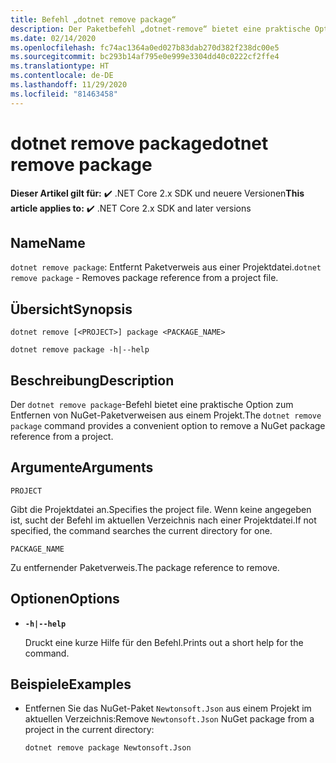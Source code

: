 ```yaml
---
title: Befehl „dotnet remove package“
description: Der Paketbefehl „dotnet-remove“ bietet eine praktische Option zum Entfernen von NuGet-Paketverweisen auf ein Projekt.
ms.date: 02/14/2020
ms.openlocfilehash: fc74ac1364a0ed027b83dab270d382f238dc00e5
ms.sourcegitcommit: bc293b14af795e0e999e3304dd40c0222cf2ffe4
ms.translationtype: HT
ms.contentlocale: de-DE
ms.lasthandoff: 11/29/2020
ms.locfileid: "81463458"
---
```

# <a name="dotnet-remove-package"></a><span data-ttu-id="62b8e-103">dotnet remove package</span><span class="sxs-lookup"><span data-stu-id="62b8e-103">dotnet remove package</span></span>

<span data-ttu-id="62b8e-104">**Dieser Artikel gilt für:** ✔️ .NET Core 2.x SDK und neuere Versionen</span><span class="sxs-lookup"><span data-stu-id="62b8e-104">**This article applies to:** ✔️ .NET Core 2.x SDK and later versions</span></span>

## <a name="name"></a><span data-ttu-id="62b8e-105">Name</span><span class="sxs-lookup"><span data-stu-id="62b8e-105">Name</span></span>

<span data-ttu-id="62b8e-106">`dotnet remove package`: Entfernt Paketverweis aus einer Projektdatei.</span><span class="sxs-lookup"><span data-stu-id="62b8e-106">`dotnet remove package` - Removes package reference from a project file.</span></span>

## <a name="synopsis"></a><span data-ttu-id="62b8e-107">Übersicht</span><span class="sxs-lookup"><span data-stu-id="62b8e-107">Synopsis</span></span>

```dotnetcli
dotnet remove [<PROJECT>] package <PACKAGE_NAME>

dotnet remove package -h|--help
```

## <a name="description"></a><span data-ttu-id="62b8e-108">Beschreibung</span><span class="sxs-lookup"><span data-stu-id="62b8e-108">Description</span></span>

<span data-ttu-id="62b8e-109">Der `dotnet remove package`-Befehl bietet eine praktische Option zum Entfernen von NuGet-Paketverweisen aus einem Projekt.</span><span class="sxs-lookup"><span data-stu-id="62b8e-109">The `dotnet remove package` command provides a convenient option to remove a NuGet package reference from a project.</span></span>

## <a name="arguments"></a><span data-ttu-id="62b8e-110">Argumente</span><span class="sxs-lookup"><span data-stu-id="62b8e-110">Arguments</span></span>

`PROJECT`

<span data-ttu-id="62b8e-111">Gibt die Projektdatei an.</span><span class="sxs-lookup"><span data-stu-id="62b8e-111">Specifies the project file.</span></span> <span data-ttu-id="62b8e-112">Wenn keine angegeben ist, sucht der Befehl im aktuellen Verzeichnis nach einer Projektdatei.</span><span class="sxs-lookup"><span data-stu-id="62b8e-112">If not specified, the command searches the current directory for one.</span></span>

`PACKAGE_NAME`

<span data-ttu-id="62b8e-113">Zu entfernender Paketverweis.</span><span class="sxs-lookup"><span data-stu-id="62b8e-113">The package reference to remove.</span></span>

## <a name="options"></a><span data-ttu-id="62b8e-114">Optionen</span><span class="sxs-lookup"><span data-stu-id="62b8e-114">Options</span></span>

- **`-h|--help`**

  <span data-ttu-id="62b8e-115">Druckt eine kurze Hilfe für den Befehl.</span><span class="sxs-lookup"><span data-stu-id="62b8e-115">Prints out a short help for the command.</span></span>

## <a name="examples"></a><span data-ttu-id="62b8e-116">Beispiele</span><span class="sxs-lookup"><span data-stu-id="62b8e-116">Examples</span></span>

- <span data-ttu-id="62b8e-117">Entfernen Sie das NuGet-Paket `Newtonsoft.Json` aus einem Projekt im aktuellen Verzeichnis:</span><span class="sxs-lookup"><span data-stu-id="62b8e-117">Remove `Newtonsoft.Json` NuGet package from a project in the current directory:</span></span>

  ```dotnetcli
  dotnet remove package Newtonsoft.Json
  ```
